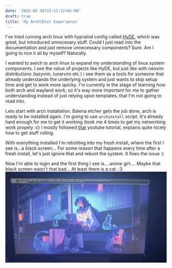 ```yaml
---
date: '2025-02-16T22:11:12+01:00'
draft: true
title: 'My Arch(btw) Experience'
---
```

I've tried running arch linux with hypralnd config called [HyDE](https://github.com/Hyde-project/hyde), which was great, but introduced unnecesary stuff. Could I just read into the documentation and just remove unnecessary components? Sure. Am I going to rice it all by myself? Naturally.

I wanted to swich to arch linux to expand my understanding of linux system components. I see the value of projects like HyDE, but just like with neovim distributions (lazyvim, lunarvim etc.) i see them as a tools for someone that already understands the underlying system and just wants to skip setup time and get to work more quicky. I'm currently in the stage of learning how both arch and wayland work, so it's way more important for me to gather understanding instead of just relying upon templates, that I'm not going to read into.

Lets start with arch installation. Balena etcher gets the job done, arch is ready to be installed again. 
I'm going to use ```archinstall``` script. It's already hard enough for me to get it working (took me 4 times to get my networking work propely :c)
I mostly followed [that](https://youtu.be/E50pt992Ihc?si=-2vsjDzwCp5vInVC) youtube tutorial, explains quite nicely how to get stuff rolling.

With everything installed I'm rebotting into my fresh install, where the first I see is...a black screen...
For some reason that happens every time after a fresh install, let's just ignore that and reboot the system. It fixes the issue :)

Now I'm able to login and the first thing I see is....anime girl....
Maybe that black screen wasn't that bad...
At least there is a cat. :3
![image](./images/default_desktop.jpeg)